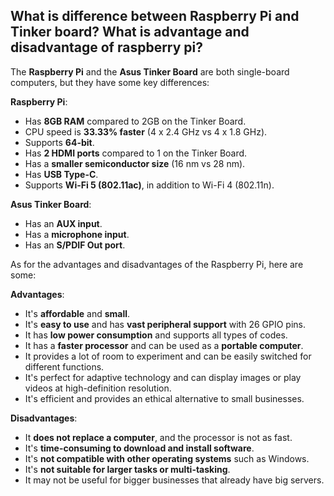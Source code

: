 ## What is difference between Raspberry Pi and Tinker board? What is advantage and disadvantage of raspberry pi?
The **Raspberry Pi** and the **Asus Tinker Board** are both single-board computers, but they have some key differences:

**Raspberry Pi**:
- Has **8GB RAM** compared to 2GB on the Tinker Board.
- CPU speed is **33.33% faster** (4 x 2.4 GHz vs 4 x 1.8 GHz).
- Supports **64-bit**.
- Has **2 HDMI ports** compared to 1 on the Tinker Board.
- Has a **smaller semiconductor size** (16 nm vs 28 nm).
- Has **USB Type-C**.
- Supports **Wi-Fi 5 (802.11ac)**, in addition to Wi-Fi 4 (802.11n).

**Asus Tinker Board**:
- Has an **AUX input**.
- Has a **microphone input**.
- Has an **S/PDIF Out port**.

As for the advantages and disadvantages of the Raspberry Pi, here are some:

**Advantages**:
- It's **affordable** and **small**.
- It's **easy to use** and has **vast peripheral support** with 26 GPIO pins.
- It has **low power consumption** and supports all types of codes.
- It has a **faster processor** and can be used as a **portable computer**.
- It provides a lot of room to experiment and can be easily switched for different functions.
- It's perfect for adaptive technology and can display images or play videos at high-definition resolution.
- It's efficient and provides an ethical alternative to small businesses.

**Disadvantages**:
- It **does not replace a computer**, and the processor is not as fast.
- It's **time-consuming to download and install software**.
- It's **not compatible with other operating systems** such as Windows.
- It's **not suitable for larger tasks or multi-tasking**.
- It may not be useful for bigger businesses that already have big servers.

